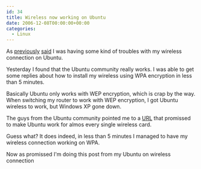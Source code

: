 ```yaml
---
id: 34
title: Wireless now working on Ubuntu
date: 2006-12-08T00:00:00+00:00
categories:
  - Linux
---
```

As [previously](http://www.placona.co.uk/30/misc/ubuntu-experience/) [said](http://www.placona.co.uk/32/coldfusion/coldfusion-on-ubuntu/) I was having some kind of troubles with my wireless connection on Ubuntu.

Yesterday I found that the Ubuntu community really works. I was able to get some replies about how to install my wireless using WPA encryption in less than 5 minutes.

Basically Ubuntu only works with WEP encryption, which is crap by the way. When switching my router to work with WEP encryption, I got Ubuntu wireless to work, but Windows XP gone down.

The guys from the Ubuntu community pointed me to a [URL](http://ubuntuforums.org/showthread.php?t=263136) that promissed to make Ubuntu work for almos every single wireless card.

Guess what? It does indeed, in less than 5 minutes I managed to have my wireless connection working on WPA.

Now as promissed I'm doing this post from my Ubuntu on wireless connection
